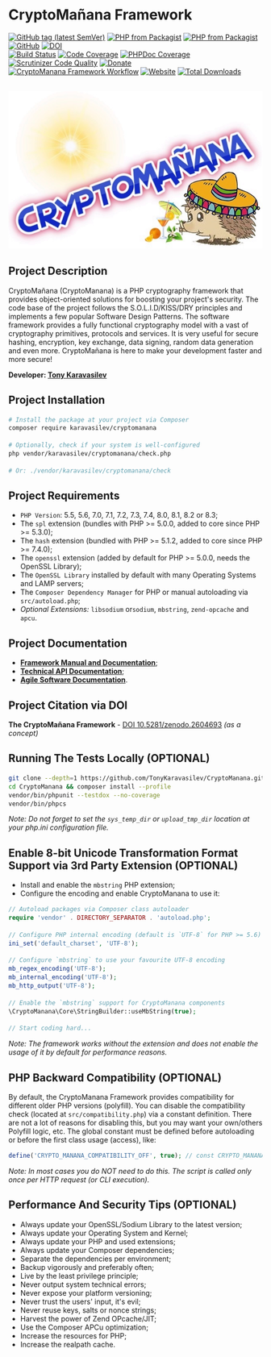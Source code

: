 # CryptoMañana Framework

[![GitHub tag (latest SemVer)](https://img.shields.io/github/tag/tonykaravasilev/cryptomanana.svg?color=blue&label=stable&style=square)](https://packagist.org/packages/karavasilev/cryptomanana)
[![PHP from Packagist](https://img.shields.io/badge/php-5.5%20--%208.3-blue?style=square)](https://packagist.org/packages/karavasilev/cryptomanana)
[![PHP from Packagist](https://img.shields.io/badge/php-%3C%3D%208.3-blue.svg?style=square)](https://packagist.org/packages/karavasilev/cryptomanana)
[![GitHub](https://img.shields.io/github/license/tonykaravasilev/cryptomanana.svg?color=blue&label=license&style=square)](https://github.com/TonyKaravasilev/CryptoManana/blob/master/LICENSE)
[![DOI](https://zenodo.org/badge/DOI/10.5281/zenodo.2604693.svg)](https://doi.org/10.5281/zenodo.2604693) <br>
[![Build Status](https://app.travis-ci.com/TonyKaravasilev/CryptoManana.svg?branch=master)](https://app.travis-ci.com/github/TonyKaravasilev/CryptoManana)
[![Code Coverage](https://scrutinizer-ci.com/g/TonyKaravasilev/CryptoManana/badges/coverage.png?b=master)](https://scrutinizer-ci.com/g/TonyKaravasilev/CryptoManana/?branch=master)
[![PHPDoc Coverage](https://img.shields.io/badge/PHPDoc-100%20%25-success.svg?style=flat)](http://cryptomanana.karavasilev.eu/api/)
[![Scrutinizer Code Quality](https://scrutinizer-ci.com/g/TonyKaravasilev/CryptoManana/badges/quality-score.png?b=master)](https://scrutinizer-ci.com/g/TonyKaravasilev/CryptoManana/?branch=master)
[![Donate](https://img.shields.io/badge/Donate-PayPal-Success.svg?style=flat&logo=paypal)](https://www.paypal.com/cgi-bin/webscr?cmd=_donations&business=BFKJXWRLFTFQA&currency_code=USD&source=url) <br>
[![CryptoManana Framework Workflow](https://github.com/TonyKaravasilev/CryptoManana/actions/workflows/cryptomanana.yml/badge.svg?branch=master)](https://github.com/TonyKaravasilev/CryptoManana/actions/workflows/cryptomanana.yml)
[![Website](https://img.shields.io/website?down_color=red&down_message=Offline&label=Documentation&up_message=Online&url=https%3A%2F%2Fcryptomanana.karavasilev.eu)](https://cryptomanana.karavasilev.eu?github=badge)
[![Total Downloads](https://img.shields.io/github/downloads/TonyKaravasilev/CryptoManana/total?color=colour&label=Total%20Downloads)](https://github.com/TonyKaravasilev/CryptoManana) <br>

&nbsp;[![CryptoManana Logo](https://github.com/TonyKaravasilev/CryptoMananaDocs/blob/master/images/CryptoMananaLogo.jpg?raw=true)](http://cryptomanana.karavasilev.eu)

## Project Description

CryptoMañana (CryptoManana) is a PHP cryptography framework that provides object-oriented solutions for boosting your
project's security. The code base of the project follows the S.O.L.I.D/KISS/DRY principles and implements a few popular
Software Design Patterns. The software framework provides a fully functional cryptography model with a vast of
cryptography primitives, protocols and services. It is very useful for secure hashing, encryption, key exchange, data
signing, random data generation and even more. CryptoMañana is here to make your development faster and more secure!

**Developer: [Tony Karavasilev](https://www.linkedin.com/in/tony-karavasilev)**

## Project Installation

```bash
# Install the package at your project via Composer
composer require karavasilev/cryptomanana

# Optionally, check if your system is well-configured
php vendor/karavasilev/cryptomanana/check.php

# Or: ./vendor/karavasilev/cryptomanana/check
```

## Project Requirements

- `PHP Version`: 5.5, 5.6, 7.0, 7.1, 7.2, 7.3, 7.4, 8.0, 8.1, 8.2 or 8.3;
- The `spl` extension (bundles with PHP >= 5.0.0, added to core since PHP >= 5.3.0);
- The `hash` extension (bundled with PHP >= 5.1.2, added to core since PHP >= 7.4.0);
- The `openssl` extension (added by default for PHP >= 5.0.0, needs the OpenSSL Library);
- The `OpenSSL Library` installed by default with many Operating Systems and LAMP servers;
- The `Composer Dependency Manager` for PHP or manual autoloading via `src/autoload.php`;
- *Optional Extensions:* `libsodium` or`sodium`, `mbstring`, `zend-opcache` and `apcu`.

## Project Documentation

- [**Framework Manual and Documentation**](http://cryptomanana.karavasilev.eu/);
- [**Technical API Documentation**](http://cryptomanana.karavasilev.eu/api/);
- [**Agile Software Documentation**](http://cryptomanana.karavasilev.eu/testdox/).

## Project Citation via DOI

**The CryptoMañana Framework** - [DOI 10.5281/zenodo.2604693](https://doi.org/10.5281/zenodo.2604693) *(as a concept)*

## Running The Tests Locally (OPTIONAL)

```bash
git clone --depth=1 https://github.com/TonyKaravasilev/CryptoManana.git
cd CryptoManana && composer install --profile
vendor/bin/phpunit --testdox --no-coverage
vendor/bin/phpcs
```

*Note: Do not forget to set the `sys_temp_dir` or `upload_tmp_dir` location at your php.ini configuration file.*

## Enable 8-bit Unicode Transformation Format Support via 3rd Party Extension (OPTIONAL)

- Install and enable the `mbstring` PHP extension;
- Configure the encoding and enable CryptoManana to use it:

```php
// Autoload packages via Composer class autoloader
require 'vendor' . DIRECTORY_SEPARATOR . 'autoload.php';

// Configure PHP internal encoding (default is `UTF-8` for PHP >= 5.6)
ini_set('default_charset', 'UTF-8');

// Configure `mbstring` to use your favourite UTF-8 encoding
mb_regex_encoding('UTF-8');
mb_internal_encoding('UTF-8');
mb_http_output('UTF-8');

// Enable the `mbstring` support for CryptoManana components
\CryptoManana\Core\StringBuilder::useMbString(true);

// Start coding hard...
```

*Note: The framework works without the extension and does not enable the usage of it by default for performance
reasons.*

## PHP Backward Compatibility (OPTIONAL)

By default, the CryptoManana Framework provides compatibility for different older PHP versions (polyfill). You can
disable the compatibility check (located at `src/compatibility.php`) via a constant definition. There are not a lot of
reasons for disabling this, but you may want your own/others Polyfill logic, etc. The global constant must be defined
before autoloading or before the first class usage (access), like:

```php
define('CRYPTO_MANANA_COMPATIBILITY_OFF', true); // const CRYPTO_MANANA_COMPATIBILITY_OFF = 1;
```

*Note: In most cases you do NOT need to do this. The script is called only once per HTTP request (or CLI execution).*

## Performance And Security Tips (OPTIONAL)

- Always update your OpenSSL/Sodium Library to the latest version;
- Always update your Operating System and Kernel;
- Always update your PHP and used extensions;
- Always update your Composer dependencies;
- Separate the dependencies per environment;
- Backup vigorously and preferably often;
- Live by the least privilege principle;
- Never output system technical errors;
- Never expose your platform versioning;
- Never trust the users' input, it's evil;
- Never reuse keys, salts or nonce strings;
- Harvest the power of Zend OPcache/JIT;
- Use the Composer APCu optimization;
- Increase the resources for PHP;
- Increase the realpath cache.
